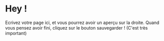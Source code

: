 # Hey !
Ecrivez votre page ici, et vous pourrez avoir un aperçu sur la droite. Quand vous pensez avoir fini, cliquez sur le bouton sauvegarder ! (C'est très important)